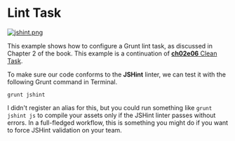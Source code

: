 # Lint Task

[![jshint.png][1]](http://www.jshint.com/ "JSHint.com")

This example shows how to configure a Grunt lint task, as discussed in Chapter 2 of the book. This example is a continuation of [**ch02e06** Clean Task](https://github.com/bevacqua/buildfirst/ch02/06_clean-task "Clean Task Example").

To make sure our code conforms to the **JSHint** linter, we can test it with the following Grunt command in Terminal.

```shell
grunt jshint
```

I didn't register an alias for this, but you could run something like `grunt jshint js` to compile your assets only if the JSHint linter passes without errors. In a full-fledged workflow, this is something you might do if you want to force JSHint validation on your team.

  [1]: http://i.imgur.com/b7ZsUe7.png
